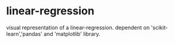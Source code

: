 # linear-regression
visual representation of a linear-regression. dependent on 'scikit-learn','pandas' and 'matplotlib' library. 
